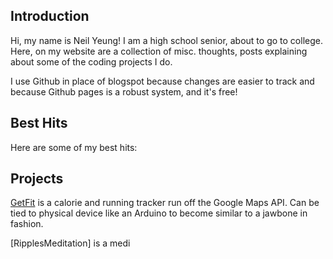 
## Introduction
Hi, my name is Neil Yeung! I am a high school senior, about to go to college. Here, on my website are a collection of misc. thoughts, posts explaining about some of the coding projects I do.

I use Github in place of blogspot because changes are easier to track and because Github pages is a robust system, and it's free!

## Best Hits
Here are some of my best hits:


## Projects
[GetFit](https://github.com/Genuinely/getfit) is a calorie and running tracker run off the Google Maps API. Can be tied to physical device like an Arduino to become similar to a jawbone in fashion.

[RipplesMeditation] is a medi
